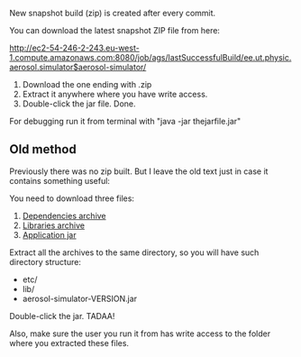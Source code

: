 New snapshot build (zip) is created after every commit.

You can download the latest snapshot ZIP file from here:

http://ec2-54-246-2-243.eu-west-1.compute.amazonaws.com:8080/job/ags/lastSuccessfulBuild/ee.ut.physic.aerosol.simulator$aerosol-simulator/

  1. Download the one ending with .zip
  1. Extract it anywhere where you have write access.
  1. Double-click the jar file. Done.

For debugging run it from terminal with "java -jar thejarfile.jar"


## Old method ##

Previously there was no zip built. But I leave the old text just in case it contains something useful:

You need to download three files:

  1. [Dependencies archive](http://code.google.com/p/aerosol-genesis-simulator/downloads/detail?name=ags_dependencies.zip&can=2&q=)
  1. [Libraries archive](http://code.google.com/p/aerosol-genesis-simulator/downloads/detail?name=ags_libraries.zip&can=2&q=)
  1. [Application jar](http://ec2-54-246-2-243.eu-west-1.compute.amazonaws.com:8081/nexus/content/repositories/snapshots/ee/ut/physic/aerosol/simulator/aerosol-simulator/1.0-SNAPSHOT/)


Extract all the archives to the same directory, so you will have such directory structure:

  * etc/
  * lib/
  * aerosol-simulator-VERSION.jar

Double-click the jar. TADAA!

Also, make sure the user you run it from has write access to the folder where you extracted these files.